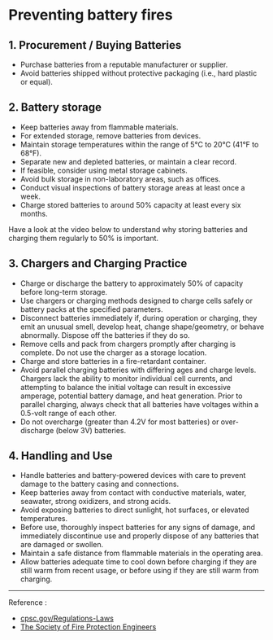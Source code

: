 # Preventing battery fires 

## 1. Procurement / Buying Batteries

* Purchase batteries from a reputable manufacturer or supplier.
* Avoid batteries shipped without protective packaging (i.e., hard plastic or equal).

## 2. Battery storage 

* Keep batteries away from flammable materials.
* For extended storage, remove batteries from devices.
* Maintain storage temperatures within the range of 5°C to 20°C (41°F to 68°F).
* Separate new and depleted batteries, or maintain a clear record.
* If feasible, consider using metal storage cabinets.
* Avoid bulk storage in non-laboratory areas, such as offices.
* Conduct visual inspections of battery storage areas at least once a week.
* Charge stored batteries to around 50% capacity at least every six months.

Have a look at the video below to understand why storing batteries and charging them regularly to 50% is important.

## 3. Chargers and Charging Practice

* Charge or discharge the battery to approximately 50% of capacity before long-term storage.
* Use chargers or charging methods designed to charge cells safely or battery packs at the specified parameters.
* Disconnect batteries immediately if, during operation or charging, they emit an unusual smell, develop heat, change shape/geometry, or behave abnormally. Dispose off the batteries if they do so.
* Remove cells and pack from chargers promptly after charging is complete. Do not use the charger as a storage location.
* Charge and store batteries in a fire-retardant container.
* Avoid parallel charging batteries with differing ages and charge levels. Chargers lack the ability to monitor individual cell currents, and attempting to balance the initial voltage can result in excessive amperage, potential battery damage, and heat generation. Prior to parallel charging, always check that all batteries have voltages within a 0.5-volt range of each other.
* Do not overcharge (greater than 4.2V for most batteries) or over-discharge (below 3V) batteries.

## 4. Handling and Use

* Handle batteries and battery-powered devices with care to prevent damage to the battery casing and connections.
* Keep batteries away from contact with conductive materials, water, seawater, strong oxidizers, and strong acids.
* Avoid exposing batteries to direct sunlight, hot surfaces, or elevated temperatures.
* Before use, thoroughly inspect batteries for any signs of damage, and immediately discontinue use and properly dispose of any batteries that are damaged or swollen.
* Maintain a safe distance from flammable materials in the operating area.
* Allow batteries adequate time to cool down before charging if they are still warm from recent usage, or before using if they are still warm from charging.


-----

Reference : 
* [cpsc.gov/Regulations-Laws](https://www.cpsc.gov/Regulations-Laws--Standards/Voluntary-Standards/Topics/Batteries) 
* [The Society of Fire Protection Engineers](https://www.sfpe.org/home)